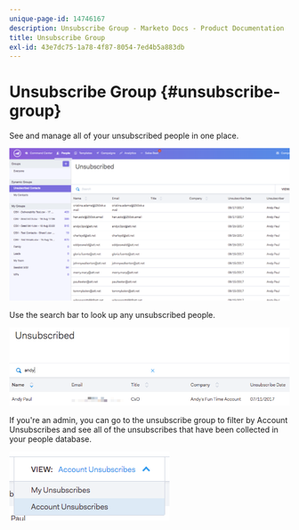 ```yaml
---
unique-page-id: 14746167
description: Unsubscribe Group - Marketo Docs - Product Documentation
title: Unsubscribe Group
exl-id: 43e7dc75-1a78-4f87-8054-7ed4b5a883db
---
```

# Unsubscribe Group {#unsubscribe-group}

See and manage all of your unsubscribed people in one place.

![](assets/1.png)

Use the search bar to look up any unsubscribed people.

![](assets/2.png)

If you're an admin, you can go to the unsubscribe group to filter by Account Unsubscribes and see all of the unsubscribes that have been collected in your people database.

![](assets/3.png)

